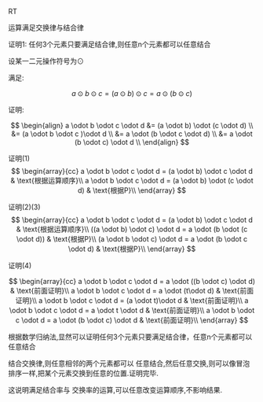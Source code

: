 RT

运算满足交换律与结合律

证明1: 任何3个元素只要满足结合律,则任意n个元素都可以任意结合

设某一二元操作符号为$\odot$

满足: 

$$\tag*{p} a \odot b \odot c= (a \odot b) \odot c= a \odot (b \odot c) $$

证明:

$$
\begin{align}
a \odot b \odot c \odot d &= (a \odot b) \odot (c \odot d)  \\
&= (a \odot b \odot c )\odot d  \\
&= a \odot (b \odot c \odot d)  \\
&= a \odot (b \odot c) \odot d  \\
\end{align}
$$

证明$(1)$
$$
\begin{array}{cc}
a \odot b \odot c \odot d = (a \odot b) \odot c \odot d & \text{根据运算顺序}\\
a \odot b \odot c \odot d = (a \odot b) \odot (c \odot d) & \text{根据P}\\
\end{array}
$$

证明$(2)(3)$
$$
\begin{array}{cc}
a \odot b \odot c \odot d = (a \odot b) \odot c \odot d & \text{根据运算顺序}\\
((a \odot b) \odot c) \odot d = a \odot (b \odot (c \odot d)) & \text{根据P}\\
(a \odot b \odot c) \odot d = a \odot (b \odot c \odot d) & \text{根据P}\\
\end{array}
$$

证明$(4)$

$$
\begin{array}{cc}
a \odot b \odot c \odot d = a \odot ((b \odot c) \odot d) & \text{前面证明}\\
a \odot b \odot c \odot d = a \odot (t\odot d) & \text{前面证明}\\
a \odot b \odot c \odot d = (a \odot t)\odot d & \text{前面证明}\\
a \odot b \odot c \odot d = a \odot t \odot d & \text{前面证明}\\
a \odot b \odot c \odot d = a \odot (b \odot c) \odot d & \text{前面证明}\\
\end{array}
$$

根据数学归纳法,显然可以证明任何3个元素只要满足结合律，任意n个元素都可以任意结合

结合交换律,则任意相邻的两个元素都可以 任意结合,然后任意交换,则可以像冒泡排序一样,把某个元素交换到任意的位置.证明完毕.

这说明满足结合率与 交换率的运算,可以任意改变运算顺序,不影响结果.